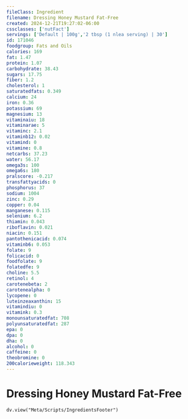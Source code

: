 ```yaml
---
fileClass: Ingredient
filename: Dressing Honey Mustard Fat-Free
created: 2024-12-21T19:27:02-06:00
cssclasses: ['nutFact']
servings: ['Default | 100g','2 tbsp (1 nlea serving) | 30']
id: 171046
foodgroup: Fats and Oils
calories: 169
fat: 1.47
protein: 1.07
carbohydrate: 38.43
sugars: 17.75
fiber: 1.2
cholesterol: 1
saturatedfats: 0.349
calcium: 24
iron: 0.36
potassium: 69
magnesium: 13
vitaminaiu: 18
vitaminarae: 5
vitaminc: 2.1
vitaminb12: 0.02
vitamind: 0
vitamine: 0.8
netcarbs: 37.23
water: 56.17
omega3s: 100
omega6s: 180
pralscore: -0.217
transfattyacids: 0
phosphorus: 37
sodium: 1004
zinc: 0.29
copper: 0.04
manganese: 0.115
selenium: 6.2
thiamin: 0.043
riboflavin: 0.021
niacin: 0.151
pantothenicacid: 0.074
vitaminb6: 0.053
folate: 9
folicacid: 0
foodfolate: 9
folatedfe: 9
choline: 5.5
retinol: 4
carotenebeta: 2
carotenealpha: 0
lycopene: 0
luteinzeaxanthin: 15
vitamindiu: 0
vitamink: 0.3
monounsaturatedfat: 708
polyunsaturatedfat: 287
epa: 0
dpa: 0
dha: 0
alcohol: 0
caffeine: 0
theobromine: 0
200calorieweight: 118.343
---
```


# Dressing Honey Mustard Fat-Free

```dataviewjs
dv.view("Meta/Scripts/IngredientsFooter")
```